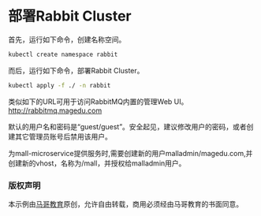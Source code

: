 # 部署Rabbit Cluster

首先，运行如下命令，创建名称空间。
```bash
kubectl create namespace rabbit
```

而后，运行如下命令，部署Rabbit Cluster。
```bash
kubectl apply -f ./ -n rabbit
```

类似如下的URL可用于访问RabbitMQ内置的管理Web UI。
http://rabbitmq.magedu.com

默认的用户名和密码是“guest/guest”。安全起见，建议修改用户的密码，或者创建其它管理员账号后禁用该用户。

为mall-microservice提供服务时,需要创建新的用户malladmin/magedu.com,并创建新的vhost，名称为/mall，并授权给malladmin用户。



### 版权声明

本示例由[马哥教育](http://www.magedu.com)原创，允许自由转载，商用必须经由马哥教育的书面同意。
